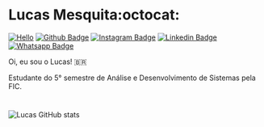 # Lucas Mesquita:octocat:

[![Hello](https://github.com/Tarmiel/Tarmiel/blob/master/ezgif.com-resize.gif)](https://tarmiel.github.io/Portfolio/)
[![Github Badge](https://img.shields.io/badge/-Github-000?style=for-the-badge&logo=Github&logoColor=white&link=https://github.com/Tarmiel)](https://github.com/Tarmiel)
[![Instagram Badge](https://img.shields.io/badge/-instagram-orange?style=for-the-badge&logo=instagram&logoColor=white&link=https://github.com/Tarmiel)](https://www.instagram.com/lul_cao/)
[![Linkedin Badge](https://img.shields.io/badge/-Linkedin-blue?style=for-the-badge&logo=Linkedin&logoColor=white&link=https://github.com/Tarmiel)](https://www.linkedin.com/in/lulcao/)
[![Whatsapp Badge](https://img.shields.io/badge/-whatsapp-green?style=for-the-badge&logo=whatsapp&logoColor=white&link=https://github.com/Tarmiel)](https://api.whatsapp.com/send?phone=+5585985691511)

 Oi, eu sou o Lucas! 🇧🇷

 Estudante do 5° semestre de Análise e Desenvolvimento de Sistemas pela FIC. 
# 

![Lucas GitHub stats](https://github-readme-stats.anuraghazra1.vercel.app/api?username=Tarmiel&show_icons=true&hide_border=true)
